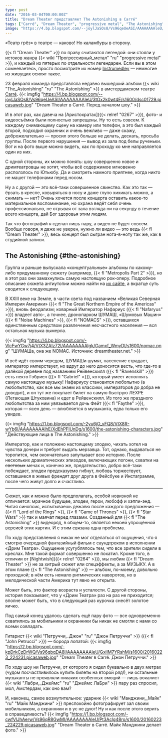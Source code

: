 ```yaml
---
type: post
date: "2016-03-04T00:00:00Z"
title: "Dream Theater представляет The Astonishing в Carré"
tags: ["Carré", "Dream Theater", "progressive metal", "The Astonishing", "Амстердам", "музыка", "Нидерланды"]
image: "https://4.bp.blogspot.com/--joylJaSOs8/Vs96qeUeASI/AAAAAAAAleU/3tOx2k0wt4E/s1600/dsc01729.picasaweb.jpg"
---
```


«Театр грёз» в театре — каково! Но каламбуры в сторону.

{{< fl "Dream Theater" >}} по праву считаются легендой: они стояли у истоков жанра {{< wiki "Прогрессивный_метал" "ru" "progressive metal" >}}, и каждый из пятерых по отдельности легендарен. Если вы в этом сомневаетесь, просто посмотрите их номер [Instrumedley](https://www.youtube.com/watch?v=rGN7WchdYa4) — немногие из живущих осилят такое.

<!--more-->

23 февраля команда представляла недавно вышедший альбом {{< wiki "The_Astonishing" "ru" "The Astonishing" >}} в амстердамском театре [Carré](http://carre.nl/).
{{< imgfig "https://4.bp.blogspot.com/--joylJaSOs8/Vs96qeUeASI/AAAAAAAAleU/3tOx2k0wt4E/s1600/dsc01729.picasaweb.jpg" "Dream Theater в Carré. Перед началом шоу." >}}

И в этот раз, как давеча на [Аристократах]({{< relref "0267" >}}), фото- и видеосъёмка были полностью запрещены. Ну то есть совсем. К каждому снимающему сцену на камеру или телефон, а это был каждый второй, подходил охранник и очень вежливо — даже скажу, доброжелательно — просил этого больше не делать, дескать, просьба группы. После первого нарушения — вывод из зала под белы рученьки. Вот и на фото выше можно видеть, как по проходу ко мне направляется один из них.

С одной стороны, их можно понять: шоу совершенно новое и дримтеатровцы не хотят, чтобы всё содержимое мгновенно расползлось по Ютьюбу. Да и смотреть намного приятнее, когда никто не машет телефонами перед носом.

Ну а с другой — это всё-таки совершенное свинство. Как это так — ёрзать в кресле, ковыряться в носу и даже глупо хихикать можно, а снимать — нет? Очень хочется после концерта оставить какое-то материальное воспоминание, но охрана ведёт себя очень профессионально, не отрывая от зала взгляда ни на секунду в течение всего концерта, дай Бог здоровья этим людям.

Так что фотографий я сделал лишь пару, а видео не будет совсем. Вообще говоря, я даже не уверен, нужно ли видео — это ведь {{< fl "Dream Theater" >}}, весь концерт был сыгран нота-в-ноту так же, как в студийной записи.

## The Astonishing {#the-astonishing}

Группа и раньше выпускала «концептуальные» альбомы по какому-либо придуманному сюжету (например, {{< fl "Metropolis Part 2" >}}), но в этот раз они замахнулись самую настоящую рок-оперу. Подробное описание сюжета антиутопии можно найти на [их сайте](http://www.dreamtheater.net/theastonishing), а вкратце суть сводится к следующему.

В XXIII веке на Земле, в части света под названием «Великая Северная Империя Америки» ({{< fl "The Great Northern Empire of the Americas" >}}), вновь феодализм; коварный Император Нафариус ({{< fl "Nafaryus" >}}) владеет авто-, а точнее, дронопарком ШУМАШ, «Шумовых Машин» ({{< fl "Noise Machines" >}}, {{< fl "NOMACS" >}}), оставшихся единственным средством развлечения несчастного населения — вся остальная музыка вымерла.

{{< imgfig "https://4.bp.blogspot.com/-VlcFwYGw7j4/VtX3ZAIz72I/AAAAAAAAlgk/Gamxf_WmyDI/s1600/nomac.png" "ШУМАШа, она же NOMAC. Источник: dreamtheater.net." >}}

И всё идёт своим чередом, ШУМАШи шумят, население страдает, император имперствует, но вдруг до него доносится весть, что где-то в далёкой деревне под названием Рейвенскилл ({{< fl "Ravenskill" >}}) есть некто Гэбриел ({{< fl "Gabriel" >}}), который умеет исполнять самую настоящую музыку! Нафариусу становится любопытно (а любопытство, как все мы знаем из классики, императоров до добра не доводит), и он тут же покупает билет на самую быструю ЛЕХРЕ (Летающая Штуковина) и едет в Рейвенскилл. Из того же праздного любопытства за ним увязывается дочь Фейт ({{< fl "Faythe" >}}), которая — ясен день — влюбляется в музыканта, едва только его увидев.

{{< imgfig "https://1.bp.blogspot.com/-2yu6jO_vFQ8/VtX8R-wYb6I/AAAAAAAAlhE/XdEhPFIUnDg/s1600/the-astonishing-characters.jpg" "Действующие лица в The Astonishing." >}}

Император, как и положено настоящему злодею, чихать хотел на чувства дочери и требует выдать мерзавца. Тот, однако, выдаваться не торопится, чем окончательно запутывает всю историю. После нескольких драматических эпизодов, включающих погони, схватки на ~~световых~~ мечах и, конечно же, предательство, добро всё-таки побеждает, злодеи предсказуемо гибнут, любовь торжествует, оставшиеся в живых френдят друг друга в Фейсбуке и Инстаграмме, после чего живут долго и счастливо.

---

Сюжет, как и можно было предполагать, особой новизной не отличается: мрачное будущее, злодеи, герои, любофф и хэппи-энд. Читая синопсис, испытываешь дежавю после каждого предложения — {{< fl "Lord of the Rings" >}}, {{< fl "Game of Thrones" >}}, {{< fl "Star Wars" >}} так и маячат перед глазами. Созданный для {{< fl "The Astonishing" >}} видеоряд, в общем-то, является некоей упрощённой версией этих картин. И с этим связана одна проблема.

По ходу представления я никак не мог отделаться от ощущения, что я смотрю очередной фантазийный фильм с саундтреком в исполнении «Дрим Театра». Ощущение усугублялось тем, что все зрители сидели в креслах. Мне такой формат совершенно не покатил. Кроме того, в отличии от [Nightwish]({{< relref "0264" >}}), мы любим {{< fl "Dream Theater" >}} не за хитрый сюжет или спецэффекты, а за МУЗЫКУ. А в этом плане {{< fl "The Astonishing" >}} — альбом, по-моему, довольно проходной; в нём есть немало ритмических наворотов, но в мелодической части Америка тут явно не открыта.

Может быть, это фактор возраста и усталости. С другой стороны, история показывает, что у «Дрим Театра» раз на раз не приходится; вполне может быть, что в следующий раз курочка снесёт золотое яичко.

Под самый конец удалось сделать ещё пару фото — все одновременно схватились за мобильники и охранники бы никак не смогли с нами со всеми совладать.

Гитарист {{< wiki "Петруччи,_Джон" "ru" "Джон Петруччи" >}} ({{< fl "John Petrucci" >}}) — борода лопатой:
{{< imgfig "https://2.bp.blogspot.com/-kpDrkCzDrWQ/Vs96qbqDA8I/AAAAAAAAleU/GxiIM7YRshM/s1600/20160223_224231.picasaweb.jpg" "Dream Theater в Carré. Джон Петруччи." >}}

По ходу шоу ни Петруччи, от которого я сидел буквально в двух метрах (чудом посчастливилось купить билеты на второй ряд!), ни остальные музыканты не проявляли никаких особенных эмоций — лишь вокалист {{< wiki "Лабри,_Джеймс" "ru" "Джеймс ЛаБри" >}} пару раз спросил, мол, Амстердам, как оно вам?

И, наконец, самое возмутительное: ударник {{< wiki "Манджини,_Майк" "ru" "Майк Манджини" >}} преспокойно фотографирует зал своим мобильником, а охранники и в ус не дуют! Ну и как после этого верить в справедливость?
{{< imgfig "https://1.bp.blogspot.com/-cwfVlJhAerw/Vs96qR8GwMI/AAAAAAAAleU/Pt3Aclg48ro/s1600/20160223_224229.picasaweb.jpg" "Dream Theater в Carré. Майк Манджини делает фото." >}}
